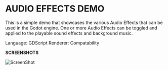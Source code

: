 AUDIO EFFECTS DEMO
==================

This is a simple demo that showcases the various Audio Effects that can be used in the Godot engine. One or more Audio Effects can be toggled and applied to the playable sound effects and background music.

Language: GDScript
Renderer: Compatability

**SCREENSHOTS**

![ScreenShot](https://github.com/dkleitsas/godot-demo-projects/blob/master/audio/audio_effects_demo/screenshots/screenshot1.png)
